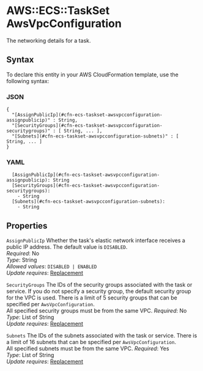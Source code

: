# AWS::ECS::TaskSet AwsVpcConfiguration<a name="aws-properties-ecs-taskset-awsvpcconfiguration"></a>

The networking details for a task\.

## Syntax<a name="aws-properties-ecs-taskset-awsvpcconfiguration-syntax"></a>

To declare this entity in your AWS CloudFormation template, use the following syntax:

### JSON<a name="aws-properties-ecs-taskset-awsvpcconfiguration-syntax.json"></a>

```
{
  "[AssignPublicIp](#cfn-ecs-taskset-awsvpcconfiguration-assignpublicip)" : String,
  "[SecurityGroups](#cfn-ecs-taskset-awsvpcconfiguration-securitygroups)" : [ String, ... ],
  "[Subnets](#cfn-ecs-taskset-awsvpcconfiguration-subnets)" : [ String, ... ]
}
```

### YAML<a name="aws-properties-ecs-taskset-awsvpcconfiguration-syntax.yaml"></a>

```
  [AssignPublicIp](#cfn-ecs-taskset-awsvpcconfiguration-assignpublicip): String
  [SecurityGroups](#cfn-ecs-taskset-awsvpcconfiguration-securitygroups): 
    - String
  [Subnets](#cfn-ecs-taskset-awsvpcconfiguration-subnets): 
    - String
```

## Properties<a name="aws-properties-ecs-taskset-awsvpcconfiguration-properties"></a>

`AssignPublicIp`  <a name="cfn-ecs-taskset-awsvpcconfiguration-assignpublicip"></a>
Whether the task's elastic network interface receives a public IP address\. The default value is `DISABLED`\.  
*Required*: No  
*Type*: String  
*Allowed values*: `DISABLED | ENABLED`  
*Update requires*: [Replacement](https://docs.aws.amazon.com/AWSCloudFormation/latest/UserGuide/using-cfn-updating-stacks-update-behaviors.html#update-replacement)

`SecurityGroups`  <a name="cfn-ecs-taskset-awsvpcconfiguration-securitygroups"></a>
The IDs of the security groups associated with the task or service\. If you do not specify a security group, the default security group for the VPC is used\. There is a limit of 5 security groups that can be specified per `AwsVpcConfiguration`\.  
All specified security groups must be from the same VPC\.
*Required*: No  
*Type*: List of String  
*Update requires*: [Replacement](https://docs.aws.amazon.com/AWSCloudFormation/latest/UserGuide/using-cfn-updating-stacks-update-behaviors.html#update-replacement)

`Subnets`  <a name="cfn-ecs-taskset-awsvpcconfiguration-subnets"></a>
The IDs of the subnets associated with the task or service\. There is a limit of 16 subnets that can be specified per `AwsVpcConfiguration`\.  
All specified subnets must be from the same VPC\.
*Required*: Yes  
*Type*: List of String  
*Update requires*: [Replacement](https://docs.aws.amazon.com/AWSCloudFormation/latest/UserGuide/using-cfn-updating-stacks-update-behaviors.html#update-replacement)
